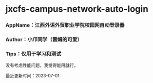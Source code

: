 # jxcfs-campus-network-auto-login

### AppName：江西外语外贸职业学院校园网自动登录器

### Author：小邝同学（雷姆的可爱）

### Tips：仅用于学习和测试

没有考虑性能问题，我觉得能用就行。

最近更新时间：2023-07-01

